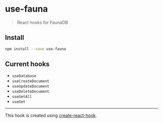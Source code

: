 # use-fauna

> React hooks for FaunaDB

## Install

```bash
npm install --save use-fauna
```

## Current hooks

- `useDatabase`
- `useCreateDocument`
- `useUpdateDocument`
- `useDeleteDocument`
- `useGetAll`
- `useGet`

---

This hook is created using [create-react-hook](https://github.com/hermanya/create-react-hook).
